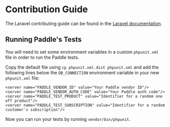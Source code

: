 # Contribution Guide

The Laravel contributing guide can be found in the [Laravel documentation](https://laravel.com/docs/contributions).

## Running Paddle's Tests

You will need to set some environment variables in a custom `phpunit.xml` file in order to run the Paddle tests.

Copy the default file using `cp phpunit.xml.dist phpunit.xml` and add the following lines below the `DB_CONNECTION` environment variable in your new `phpunit.xml` file:

    <server name="PADDLE_VENDOR_ID" value="Your Paddle vendor ID"/>
    <server name="PADDLE_VENDOR_AUTH_CODE" value="Your Paddle auth code"/>
    <server name="PADDLE_TEST_PRODUCT" value="Identifier for a random one off product"/>
    <server name="PADDLE_TEST_SUBSCRIPTION" value="Identifier for a random customer's subscription"/>

Now you can run your tests by running `vendor/bin/phpunit`.
